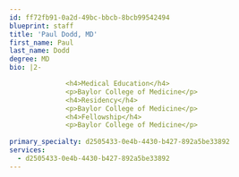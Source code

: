 ```yaml
---
id: ff72fb91-0a2d-49bc-bbcb-8bcb99542494
blueprint: staff
title: 'Paul Dodd, MD'
first_name: Paul
last_name: Dodd
degree: MD
bio: |2-

              <h4>Medical Education</h4>
              <p>Baylor College of Medicine</p>
              <h4>Residency</h4>
              <p>Baylor College of Medicine</p>
              <h4>Fellowship</h4>
              <p>Baylor College of Medicine</p>
          
primary_specialty: d2505433-0e4b-4430-b427-892a5be33892
services:
  - d2505433-0e4b-4430-b427-892a5be33892
---
```

